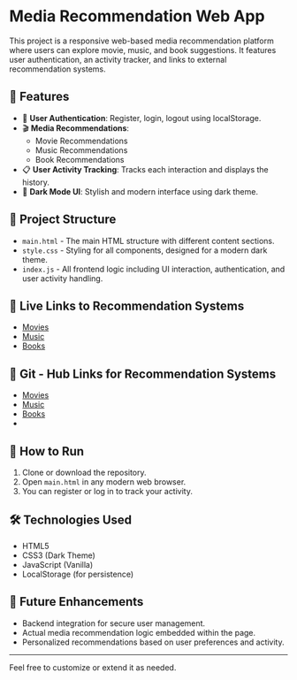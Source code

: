 # Media Recommendation Web App

This project is a responsive web-based media recommendation platform where users can explore movie, music, and book suggestions. It features user authentication, an activity tracker, and links to external recommendation systems.

## 🔧 Features

- 🔐 **User Authentication**: Register, login, logout using localStorage.
- 🎬 **Media Recommendations**:
  - Movie Recommendations
  - Music Recommendations
  - Book Recommendations
- 📋 **User Activity Tracking**: Tracks each interaction and displays the history.
- 🎨 **Dark Mode UI**: Stylish and modern interface using dark theme.

## 📁 Project Structure

- `main.html` - The main HTML structure with different content sections.
- `style.css` - Styling for all components, designed for a modern dark theme.
- `index.js` - All frontend logic including UI interaction, authentication, and user activity handling.

## 🔗 Live Links to Recommendation Systems

- [Movies](https://movie-tau-snowy.vercel.app)
- [Music](https://music-recomendation.vercel.app)
- [Books](https://book-recomendation-system.vercel.app)

## 🔗 Git - Hub Links for Recommendation Systems
- [Movies](https://github.com/geethikagattu/movie)
- [Music](https://music-recomendation.vercel.app)
- [Books](https://book-recomendation-system.vercel.app)
- 
## 🚀 How to Run

1. Clone or download the repository.
2. Open `main.html` in any modern web browser.
3. You can register or log in to track your activity.

## 🛠️ Technologies Used

- HTML5
- CSS3 (Dark Theme)
- JavaScript (Vanilla)
- LocalStorage (for persistence)

## 📌 Future Enhancements

- Backend integration for secure user management.
- Actual media recommendation logic embedded within the page.
- Personalized recommendations based on user preferences and activity.

---

Feel free to customize or extend it as needed.
